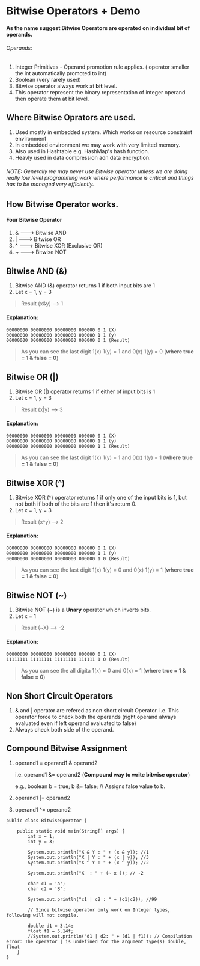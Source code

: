 # Bitwise Operators + Demo

#### As the name suggest Bitwise Operators are operated on individual bit of operands.

###### Operands:
1. Integer Primitives - Operand promotion rule applies. ( operator smaller the int automatically promoted to int)
2. Boolean (very rarely used)
3. Bitwise operator always work at **bit** level.
4. This operator represent the binary representation of integer operand then operate them at bit level.

## Where Bitwise Oprators are used. 

1. Used mostly in embedded system. Which works on resource constraint environment
2. In embedded environment we may work with very limited memory. 
3. Also used in Hashtable e.g. HashMap's hash function.
4. Heavly used in data compression adn data encryption. 

###### NOTE: Generally we may never use Bitwise operator unless we are doing really low level programming work where performance is critical and things has to be managed very efficiently.


## How Bitwise Operator works.
#### Four Bitwise Operator
1. & ---> Bitwise AND
2. | ---> Bitwise OR
3. ^ ---> Bitwise XOR (Exclusive OR)
4. ~ ---> Bitwise NOT


## Bitwise AND (&)

1. Bitwise AND (&) operator returns 1 if both input bits are 1
2. Let x = 1, y = 3

> Result (x&y) --> 1

#### Explanation:
    00000000 00000000 00000000 000000 0 1 (X)
    00000000 00000000 00000000 000000 1 1 (y)
    00000000 00000000 00000000 000000 0 1 (Result)
> As you can see the last digit 1(x) 1(y) = 1 and 0(x) 1(y) = 0 (**where true = 1 & false = 0**)


## Bitwise OR (|)

1. Bitwise OR (|) operator returns 1 if either of input bits is 1
2. Let x = 1, y = 3
> Result (x|y) --> 3

#### Explanation:
    00000000 00000000 00000000 000000 0 1 (X)
    00000000 00000000 00000000 000000 1 1 (y)
    00000000 00000000 00000000 000000 1 1 (Result)
> As you can see the last digit 1(x) 1(y) = 1 and 0(x) 1(y) = 1 (**where true = 1 & false = 0**)



## Bitwise XOR (^)

1. Bitwise XOR (^) operator returns 1 if only one of the input bits is 1, but not both if both of the bits are 1 then it's return 0.
2. Let x = 1, y = 3
> Result (x^y) --> 2

#### Explanation:
    00000000 00000000 00000000 000000 0 1 (X)
    00000000 00000000 00000000 000000 1 1 (y)
    00000000 00000000 00000000 000000 1 0 (Result)
> As you can see the last digit 1(x) 1(y) = 0 and 0(x) 1(y) = 1 (**where true = 1 & false = 0**)

## Bitwise NOT (~)

1. Bitwise NOT (~) is a **Unary** operator which inverts bits.
2. Let x = 1
> Result (~X) --> -2

#### Explanation:
    00000000 00000000 00000000 000000 0 1 (X)
    11111111 11111111 11111111 111111 1 0 (Result)
> As you can see the all  digita 1(x)  = 0 and 0(x)  = 1 (**where true = 1 & false = 0**)

## Non Short Circuit Operators

1. & and | operator are refered as non short circuit Operator.
   i.e. This operator force to check both the operands (right operand always evaluated even if left operand evaluated to false)
2. Always check both side of the operand. 


## Compound Bitwise Assignment

1.  operand1 = operand1 & operand2

    i.e. operand1 &= operand2 (**Compound way to write bitwise operator**)
    
    e.g., boolean b = true;
          b &= false; // Assigns false value to b.
2.  operand1 |= operand2
3.  operand1 ^= operand2

```
public class BitwiseOperator {

	public static void main(String[] args) {
		int x = 1;
		int y = 3;
		
		System.out.println("X & Y : " + (x & y)); //1
		System.out.println("X | Y : " + (x | y)); //3
		System.out.println("X ^ Y : " + (x ^ y)); //2
		
		System.out.println("X  : " + (~ x )); // -2
		
		char c1 = 'a'; 
		char c2 = 'B';
		
		System.out.println("c1 | c2 : " + (c1|c2)); //99
		
		// Since bitwise operator only work on Integer types, following will not compile.
		
		double d1 = 3.14;
		float f1 = 5.14f;
		//System.out.println("d1 | d2: " + (d1 | f1)); // Compilation error: The operator | is undefined for the argument type(s) double, float
	}
}
```
